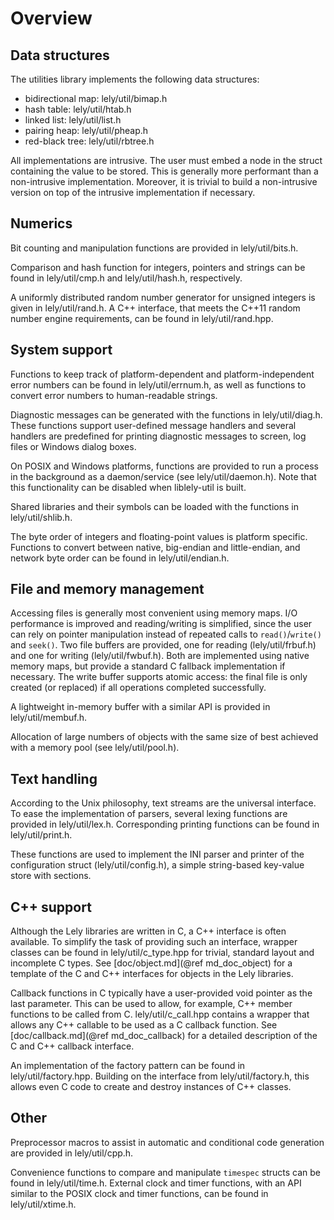 Overview
========

Data structures
---------------

The utilities library implements the following data structures:
- bidirectional map: lely/util/bimap.h
- hash table: lely/util/htab.h
- linked list: lely/util/list.h
- pairing heap: lely/util/pheap.h
- red-black tree: lely/util/rbtree.h

All implementations are intrusive. The user must embed a node in the struct
containing the value to be stored. This is generally more performant than a
non-intrusive implementation. Moreover, it is trivial to build a non-intrusive
version on top of the intrusive implementation if necessary.

Numerics
--------

Bit counting and manipulation functions are provided in lely/util/bits.h.

Comparison and hash function for integers, pointers and strings can be found in
lely/util/cmp.h and lely/util/hash.h, respectively.

A uniformly distributed random number generator for unsigned integers is given
in lely/util/rand.h. A C++ interface, that meets the C++11 random number engine
requirements, can be found in lely/util/rand.hpp.

System support
--------------

Functions to keep track of platform-dependent and platform-independent error
numbers can be found in lely/util/errnum.h, as well as functions to convert
error numbers to human-readable strings.

Diagnostic messages can be generated with the functions in lely/util/diag.h.
These functions support user-defined message handlers and several handlers are
predefined for printing diagnostic messages to screen, log files or Windows
dialog boxes.

On POSIX and Windows platforms, functions are provided to run a process in the
background as a daemon/service (see lely/util/daemon.h). Note that this
functionality can be disabled when liblely-util is built.

Shared libraries and their symbols can be loaded with the functions in
lely/util/shlib.h.

The byte order of integers and floating-point values is platform specific.
Functions to convert between native, big-endian and little-endian, and network
byte order can be found in lely/util/endian.h.

File and memory management
--------------------------

Accessing files is generally most convenient using memory maps. I/O performance
is improved and reading/writing is simplified, since the user can rely on
pointer manipulation instead of repeated calls to `read()`/`write()` and
`seek()`. Two file buffers are provided, one for reading (lely/util/frbuf.h) and
one for writing (lely/util/fwbuf.h). Both are implemented using native memory
maps, but provide a standard C fallback implementation if necessary. The write
buffer supports atomic access: the final file is only created (or replaced) if
all operations completed successfully.

A lightweight in-memory buffer with a similar API is provided in
lely/util/membuf.h.

Allocation of large numbers of objects with the same size of best achieved with
a memory pool (see lely/util/pool.h).

Text handling
-------------

According to the Unix philosophy, text streams are the universal interface. To
ease the implementation of parsers, several lexing functions are provided in
lely/util/lex.h. Corresponding printing functions can be found in
lely/util/print.h.

These functions are used to implement the INI parser and printer of the
configuration struct (lely/util/config.h), a simple string-based key-value store
with sections.

C++ support
-----------

Although the Lely libraries are written in C, a C++ interface is often
available. To simplify the task of providing such an interface, wrapper classes
can be found in lely/util/c_type.hpp for trivial, standard layout and incomplete
C types. See [doc/object.md](@ref md_doc_object) for a template of the C and C++
interfaces for objects in the Lely libraries.

Callback functions in C typically have a user-provided void pointer as the last
parameter. This can be used to allow, for example, C++ member functions to be
called from C. lely/util/c_call.hpp contains a wrapper that allows any C++
callable to be used as a C callback function. See
[doc/callback.md](@ref md_doc_callback) for a detailed description of the C and
C++ callback interface.

An implementation of the factory pattern can be found in lely/util/factory.hpp.
Building on the interface from lely/util/factory.h, this allows even C code to
create and destroy instances of C++ classes.

Other
-----

Preprocessor macros to assist in automatic and conditional code generation are
provided in lely/util/cpp.h.

Convenience functions to compare and manipulate `timespec` structs can be found
in lely/util/time.h. External clock and timer functions, with an API similar to
the POSIX clock and timer functions, can be found in lely/util/xtime.h.

